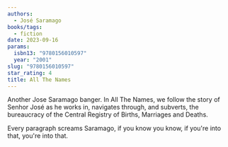 ```yaml
---
authors:
  - José Saramago
books/tags:
  - fiction
date: 2023-09-16
params:
  isbn13: "9780156010597"
  year: "2001"
slug: "9780156010597"
star_rating: 4
title: All The Names
---
```


Another Jose Saramago banger. In All The Names, we follow the story of Senhor José as he works in, navigates through, and subverts, the bureaucracy of the Central Registry of Births, Marriages and Deaths.

Every paragraph screams Saramago, if you know you know, if you're into that, you're into that.

<!--more-->
